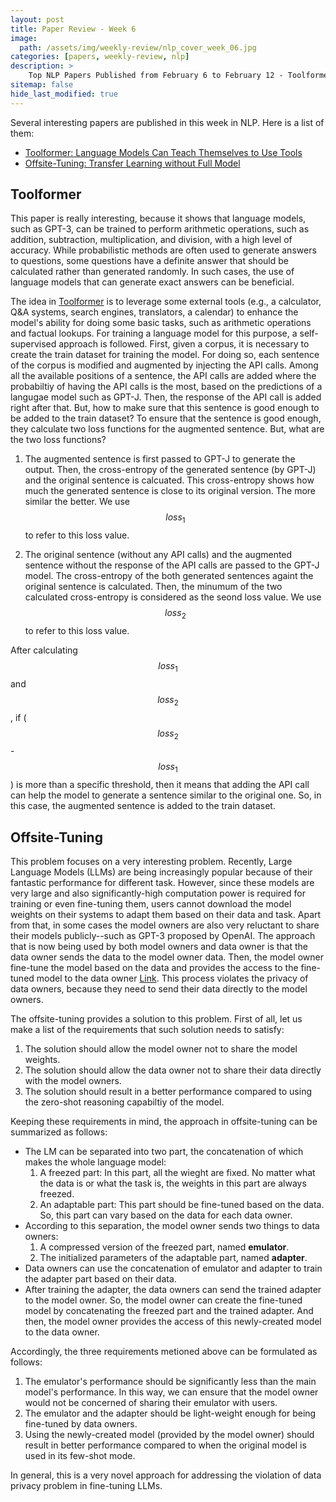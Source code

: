 ```yaml
---
layout: post
title: Paper Review - Week 6
image: 
  path: /assets/img/weekly-review/nlp_cover_week_06.jpg
categories: [papers, weekly-review, nlp]
description: >
    Top NLP Papers Published from February 6 to February 12 - Toolformer and Offsite-Tuning
sitemap: false
hide_last_modified: true
---
```


Several interesting papers are published in this week in NLP. Here is a list of them:
* [Toolformer: Language Models Can Teach Themselves to Use Tools][ToolformerLink]
* [Offsite-Tuning: Transfer Learning without Full Model][OffsiteTuning]

## Toolformer

This paper is really interesting, because it shows that language models, such as GPT-3, can be trained to perform arithmetic operations, such as addition, subtraction, multiplication, and division, with a high level of accuracy. While probabilistic methods are often used to generate answers to questions, some questions have a definite answer that should be calculated rather than generated randomly. In such cases, the use of language models that can generate exact answers can be beneficial. 

The idea in [Toolformer][ToolformerLink] is to leverage some external tools (e.g., a calculator, Q&A systems, search engines, translators, a calendar) to enhance the model's ability for doing some basic tasks, such as arithmetic operations and factual lookups. For training a language model for this purpose, a self-supervised approach is followed. First, given a corpus, it is necessary to create the train dataset for training the model. For doing so, each sentence of the corpus is modified and augmented by injecting the API calls. Among all the available positions of a sentence, the API calls are added where the probabiltiy of having the API calls is the most, based on the predictions of a langugae model such as GPT-J. Then, the response of the API call is added right after that. But, how to make sure that this sentence is good enough to be added to the train dataset? To ensure that the sentence is good enough, they calculate two loss functions for the augmented sentence. But, what are the two loss functions? 

1. The augmented sentence is first passed to GPT-J to generate the output. Then, the cross-entropy of the generated sentence (by GPT-J) and the original sentence is calcuated. This cross-entropy shows how much the generated sentence is close to its original version. The more similar the better. We use $$loss_1$$ to refer to this loss value.

1. The original sentence (without any API calls) and the augmented sentence without the response of the API calls are passed to the GPT-J model. The cross-entropy of the both generated sentences againt the original sentence is calculated. Then, the minumum of the two calculated cross-entropy is considered as the seond loss value.  We use $$loss_2$$ to refer to this loss value.

After calculating $$loss_1$$ and $$loss_2$$, if ($$loss_2$$ - $$loss_1$$) is more than a specific threshold, then it means that adding the API call can help the model to generate a sentence similar to the original one. So, in this case, the augmented sentence is added to the train dataset. 


## Offsite-Tuning 

This problem focuses on a very interesting problem. Recently, Large Language Models (LLMs) are being increasingly popular because of their fantastic performance for different task. However, since these models are very large and also significantly-high computation power is required for training or even fine-tuning them, users cannot download the model weights on their systems to adapt them based on their data and task. Apart from that, in some cases the model owners are also very reluctant to share their models publicly--such as GPT-3 proposed by OpenAI. The approach that is now being used by both model owners and data owner is that the data owner sends the data to the model owner data. Then, the model owner fine-tune the model based on the data and provides the access to the fine-tuned model to the data owner [Link][Gpt3Finetuning]. This process violates the privacy of data owners, because they need to send their data directly to the model owners. 

The offsite-tuning provides a solution to this problem. First of all, let us make a list of the requirements that such solution needs to satisfy:

1. The solution should allow the model owner not to share the model weights.
1. The solution should allow the data owner not to share their data directly with the model owners.
1. The solution should result in a better performance compared to using the zero-shot reasoning capabiltiy of the model.

Keeping these requirements in mind, the approach in offsite-tuning can be summarized as follows:

* The LM can be separated into two part, the concatenation of which makes the whole language model:
  1. A freezed part: In this part, all the wieght are fixed. No matter what the data is or what the task is, the weights in this part are always freezed.
  1. An adaptable part: This part should be fine-tuned based on the data. So, this part can vary based on the data for each data owner. 
* According to this separation, the model owner sends two things to data owners: 
  1. A compressed version of the freezed part, named **emulator**.
  1. The initialized parameters of the adaptable part, named **adapter**. 
* Data owners can use the concatenation of emulator and adapter to train the adapter part based on their data.
* After training the adapter, the data owners can send the trained adapter to the model owner. So, the model owner can create the fine-tuned model by concatenating the freezed part and the trained adapter. And then, the model owner provides the access of this newly-created model to the data owner.

Accordingly, the three requirements metioned above can be formulated as follows:
1. The emulator's performance should be significantly less than the main model's performance. In this way, we can ensure that the model owner would not be concerned of sharing their emulator with users.
1. The emulator and the adapter should be light-weight enough for being fine-tuned by data owners.
1. Using the newly-created model (provided by the model owner) should result in better performance compared to when the original model is used in its few-shot mode.

In general, this is a very novel approach for addressing the violation of data privacy problem in fine-tuning LLMs.

[ToolformerLink]: https://arxiv.org/pdf/2302.04761.pdf
[OffsiteTuning]: https://arxiv.org/pdf/2302.04870.pdf
[Gpt3Finetuning]: https://platform.openai.com/docs/guides/fine-tuning